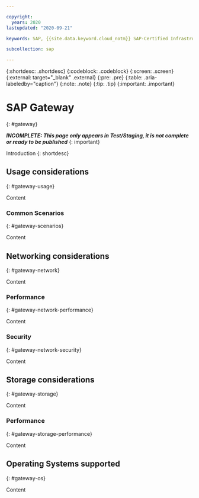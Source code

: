 ```yaml
---

copyright:
  years: 2020
lastupdated: "2020-09-21"

keywords: SAP, {{site.data.keyword.cloud_notm}} SAP-Certified Infrastructure, {{site.data.keyword.ibm_cloud_sap}}, SAP Workloads

subcollection: sap

---
```


{:shortdesc: .shortdesc}
{:codeblock: .codeblock}
{:screen: .screen}
{:external: target="_blank" .external}
{:pre: .pre}
{:table: .aria-labeledby="caption"}
{:note: .note}
{:tip: .tip}
{:important: .important}

# SAP Gateway
{: #gateway}

**_INCOMPLETE: This page only appears in Test/Staging, it is not complete or ready to be published_**
{: important}

Introduction
{: shortdesc}

## Usage considerations
{: #gateway-usage}

Content

### Common Scenarios
{: #gateway-scenarios}

Content

## Networking considerations
{: #gateway-network}

Content

### Performance
{: #gateway-network-performance}

Content

### Security
{: #gateway-network-security}

Content

## Storage considerations
{: #gateway-storage}

Content

### Performance
{: #gateway-storage-performance}

Content

## Operating Systems supported
{: #gateway-os}

Content
